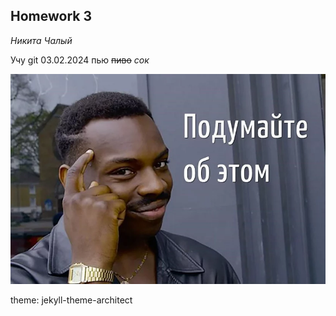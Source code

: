 ## Homework 3

*Никита* _Чалый_

Учу git 
03.02.2024
пью ~~пиво~~ _сок_
 
![alt text](mem-2-1024x683.webp)

theme: jekyll-theme-architect
